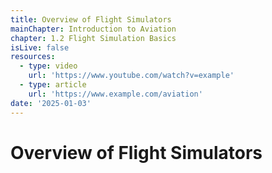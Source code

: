 ```yaml
---
title: Overview of Flight Simulators
mainChapter: Introduction to Aviation
chapter: 1.2 Flight Simulation Basics
isLive: false
resources:
  - type: video
    url: 'https://www.youtube.com/watch?v=example'
  - type: article
    url: 'https://www.example.com/aviation'
date: '2025-01-03'
---
```


# Overview of Flight Simulators
